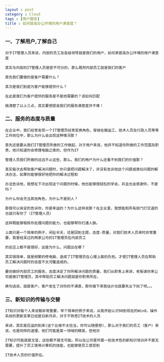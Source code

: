 ```yaml
---
layout : post
category : Cloud 
tags : [用户服务]
title : 如何提高办公环境的用户满意度？
---
```

###  一、了解用户,了解自己
	
	对于IT管理人员来说，内部的员工及各级领导就是我们的用户，如何来提高办公环境的用户满意度
	
	其实与内部的IT管理人员是密不可分的，那么既然内部员工就是我们的客户
	
	首先我们要做的是客户需要什么？
	
	其次是我们到底为客户能够提供什么？

	在此是我们为客户提供的服务是不是他需要的？该如何匹配
	
	搞清楚了以上三点，其实要想提高我们的服务满意度并不难！

### 二、服务的态度与质量

	在企业中，我们经常发现一个IT管理员经常变换角色，穿梭在搬运工、技术人员及行政人员等等工作岗位中，那么为什么会出现这种情况那？
	
	首先还是要从我们IT管理员所做的工作做起，对于用户来说，他并不知道你所做的工作范围及职责，他只知道你会修理电脑之类的，但作为IT
	
	管理人员我们所做的远远不止这些，那么，我们的用户为什么还看不到我们的价值那？
	
	其实每次去帮助客户解决问题时，你只是把问题解决了，并没有告诉他这个问题或类似问题的解决办法，如果你能够很好地把你的解决过程和
	
	办法告诉他，我想在下次出现这个问题的时候，他也能够很轻松的学会，并且也会感谢你，不是吗？　
	
	为什么你会充当其他角色，为什么不是别人？	
	
	那我可以肯定的告诉你，你是幸运的？为什么这样说那？在企业里，我想能和所有部门打交道的也就只有你了（IT管理人员）
	
	这样既能够锻炼你处理问题的能力，也能够帮你打通人脉。
	
	上面只是一个简单的例子，闲扯半天，还是回到主题，态度-质量，对我们技术人员来时非常重要，我曾经呆过的两家公司的IT管理员在内部员工
	
	的反应上都不是很好，这是为什么，问题出在哪？
	
	其实很简单，就是频繁的修电脑，造成了IT管理员在心理上面的负担。才使IT管理人员在帮助员工解决问题时的态度不太河蟹造成的。
	
	要向做好内部员工的服务，态度决定了你所解决问题的质量，我们从职责上来讲，老板请你来公司是做IT管理员，其中帮助员工解决问题就是你职责所在，
	
	换句话说，就是客户，客户发生了对你的不满意，那你接下来我估计也就要失业下岗了吧。。。
	
### 三、新知识的传输与交替

	IT知识对每个人来说都非常重要，举个简单的例子来说，从我开始认识98到现在的Win8，操作系统的更新变革已经是日新月异，对于不熟悉IT技术的人员
	
	来讲，其实是厄运的到来(这个比喻不太恰当，你可以随便想)，那么对于我们的员工（客户）来说，也是同样的道理，他们可能是某一领域的精英，但他对
	
	IT知识可能就是文盲，这些都不是无可能。所以在公司里开展一些技术性的新知识培训并不是无需要，提升了员工使用计算机的技能，也能够使员工感受到
	
	IT技术人员的价值所在。

	
	
	
	